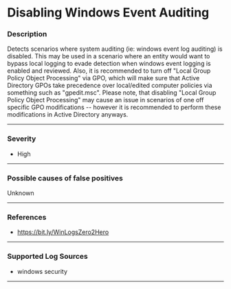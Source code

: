 # Disabling Windows Event Auditing
### Description

Detects scenarios where system auditing (ie: windows event log auditing) is disabled. This may be used in a scenario
where an entity would want to bypass local logging to evade detection when windows event logging is enabled and
reviewed. Also, it is recommended to turn off "Local Group Policy Object Processing" via GPO, which will make sure
that Active Directory GPOs take precedence over local/edited computer policies via something such as "gpedit.msc".
Please note, that disabling "Local Group Policy Object Processing" may cause an issue in scenarios of one off
specific GPO modifications -- however it is recommended to perform these modifications in Active Directory anyways.

-------------------
### Severity

- High

-------------------
<!---
### Detailed Information

- Why is this alert triggered?
- What are the typical causes that generate this alert? (e.g. port scans, unusual file access activity, etc...)
- Which corroborating information should be looked up?
- Any supporting queries to get more information?
- Any supporting visualizations to get more information?

-------------------
--->
### Possible causes of false positives

Unknown

-------------------
### References

- https://bit.ly/WinLogsZero2Hero
 
-------------------
### Supported Log Sources

- windows security

-------------------
